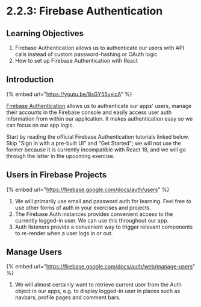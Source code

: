 # 2.2.3: Firebase Authentication

## Learning Objectives

1. Firebase Authentication allows us to authenticate our users with API calls instead of custom password-hashing or OAuth logic
2. How to set up Firebase Authentication with React

## Introduction

{% embed url="https://youtu.be/8sGY55yxicA" %}

[Firebase Authentication](https://firebase.google.com/docs/auth) allows us to authenticate our apps' users, manage their accounts in the Firebase console and easily access user auth information from within our application. It makes authentication easy so we can focus on our app logic.

Start by reading the official Firebase Authentication tutorials linked below. Skip "Sign in with a pre-built UI" and "Get Started"; we will not use the former because it is currently incompatible with React 18, and we will go through the latter in the upcoming exercise.

## Users in Firebase Projects

{% embed url="https://firebase.google.com/docs/auth/users" %}

1. We will primarily use email and password auth for learning. Feel free to use other forms of auth in your exercises and projects.
2. The Firebase Auth instances provides convenient access to the currently logged-in user. We can use this throughout our app.
3. Auth listeners provide a convenient way to trigger relevant components to re-render when a user logs in or out.

## Manage Users

{% embed url="https://firebase.google.com/docs/auth/web/manage-users" %}

1. We will almost certainly want to retrieve current user from the Auth object in our apps, e.g. to display logged-in user in places such as navbars, profile pages and comment bars.
